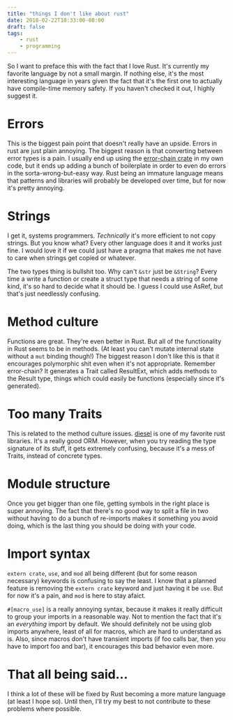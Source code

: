 ```yaml
---
title: "things I don't like about rust"
date: 2018-02-22T18:33:00-08:00
draft: false
tags:
    - rust
    - programming
---
```

So I want to preface this with the fact that I love Rust. It's currently my favorite language by not a small margin. If nothing else, it's the most interesting language in years given the fact that it's the first one to actually have compile-time memory safety. If you haven't checked it out, I highly suggest it.

# Errors

This is the biggest pain point that doesn't really have an upside. Errors in rust are just plain annoying. The biggest reason is that converting between error types is a pain. I usually end up using the [error-chain crate](https://crates.io/crates/error-chain) in my own code, but it ends up adding a bunch of boilerplate in order to even do errors in the sorta-wrong-but-easy way. Rust being an immature language means that patterns and libraries will probably be developed over time, but for now it's pretty annoying.

# Strings

I get it, systems programmers. _Technically_ it's more efficient to not copy strings. But you know what? Every other language does it and it works just fine. I would love it if we could just have a pragma that makes me not have to care when strings get copied or whatever.

The two types thing is bullshit too. Why can't `&str` just be `&String`? Every time a write a function or create a struct type that needs a string of some kind, it's so hard to decide what it should be. I guess I could use AsRef, but that's just needlessly confusing.

# Method culture

Functions are great. They're even better in Rust. But all of the functionality in Rust seems to be in methods. (At least you can't mutate internal state without a `mut` binding though!) The biggest reason I don't like this is that it encourages polymorphic shit even when it's not appropriate. Remember error-chain? It generates a Trait called ResultExt, which adds methods to the Result type, things which could easily be functions (especially since it's generated).

# Too many Traits

This is related to the method culture issues. [diesel](http://diesel.rs) is one of my favorite rust libraries. It's a really good ORM. However, when you try reading the type signature of its stuff, it gets extremely confusing, because it's a mess of Traits, instead of concrete types.

# Module structure

Once you get bigger than one file, getting symbols in the right place is super annoying. The fact that there's no good way to split a file in two without having to do a bunch of re-imports makes it something you avoid doing, which is the last thing you should be doing with your code.

# Import syntax

`extern crate`, `use`, and `mod` all being different (but for some reason necessary) keywords is confusing to say the least. I know that a planned feature is removing the `extern crate` keyword and just having it be `use`. But for now it's a pain, and `mod` is here to stay afaict.

`#[macro_use]` is a really annoying syntax, because it makes it really difficult to group your imports in a reasonable way. Not to mention the fact that it's an _everything_ import by default. We should definitely not be using glob imports anywhere, least of all for macros, which are hard to understand as is. Also, since macros don't have transient imports (if foo calls bar, then you have to import foo and bar), it encourages this bad behavior even more.

# That all being said...

I think a lot of these will be fixed by Rust becoming a more mature language (at least I hope so). Until then, I'll try my best to not contribute to these problems where possible.
